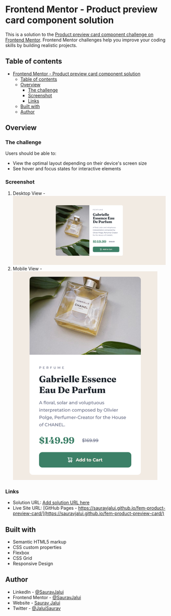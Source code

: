 # Frontend Mentor - Product preview card component solution

This is a solution to the [Product preview card component challenge on Frontend Mentor](https://www.frontendmentor.io/challenges/product-preview-card-component-GO7UmttRfa). Frontend Mentor challenges help you improve your coding skills by building realistic projects.

## Table of contents

- [Frontend Mentor - Product preview card component solution](#frontend-mentor---product-preview-card-component-solution)
  - [Table of contents](#table-of-contents)
  - [Overview](#overview)
    - [The challenge](#the-challenge)
    - [Screenshot](#screenshot)
    - [Links](#links)
  - [Built with](#built-with)
  - [Author](#author)

## Overview

### The challenge

Users should be able to:

- View the optimal layout depending on their device's screen size
- See hover and focus states for interactive elements

### Screenshot

1. Desktop View - ![Desktop View](./screenshot/Desktop-view.png)
2. Mobile View - ![Mobile View](./screenshot/Mobile-view.png)

### Links

- Solution URL: [Add solution URL here](https://your-solution-url.com)
- Live Site URL: [GitHub Pages - https://sauravjalui.github.io/fem-product-preview-card/](https://sauravjalui.github.io/fem-product-preview-card/)

## Built with

- Semantic HTML5 markup
- CSS custom properties
- Flexbox
- CSS Grid
- Responsive Design

## Author

- LinkedIn - [@SauravJalui](https://linkedin.com/in/sauravjalui)
- Frontend Mentor - [@SauravJalui](https://www.frontendmentor.io/profile/SauravJalui)
- Website - [Saurav Jalui](https://www.sauravjalui.com)
- Twitter - [@JaluiSaurav](https://www.twitter.com/jaluisaurav)
